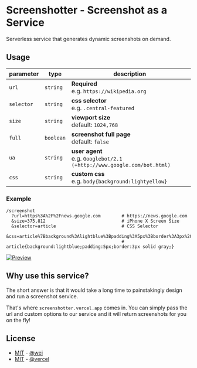 # Screenshotter - Screenshot as a Service

Serverless service that generates dynamic screenshots on demand.


## Usage

| parameter | type | description |
| --------- | ---- | ----------- |
| `url` | `string` | **Required**<br/>e.g. `https://wikipedia.org` |
| `selector` | `string` | **css selector**<br/>e.g. `.central-featured` |
| `size` | `string` | **viewport size**<br/>default: `1024,768` |
| `full` | `boolean` | **screenshot full page**<br/>default: `false` |
| `ua` | `string` | **user agent**<br/>e.g. `Googlebot/2.1 (+http://www.google.com/bot.html)` |
| `css` | `string` | **custom css**<br/>e.g. `body{background:lightyellow}` |

### Example

```
/screenshot
  ?url=https%3A%2F%2Fnews.google.com        # https://news.google.com
  &size=375,812                             # iPhone X Screen Size
  &selector=article                         # CSS Selector
  &css=article%7Bbackground%3Alightblue%3Bpadding%3A5px%3Bborder%3A3px%20solid%20gray%3B%7D
                                            # article{background:lightblue;padding:5px;border:3px solid gray;}
```

[![Preview](https://screenshotter.vercel.app/screenshot?url=https%3A%2F%2Fnews.google.com&size=375,812&selector=article&css=article%7Bbackground%3Alightblue%3Bpadding%3A5px%3Bborder%3A3px%20solid%20gray%3B%7D)](https://screenshotter.vercel.app/screenshot?url=https%3A%2F%2Fnews.google.com&size=375,812&selector=article&css=article%7Bbackground%3Alightblue%3Bpadding%3A5px%3Bborder%3A3px%20solid%20gray%3B%7D)


## Why use this service?

The short answer is that it would take a long time to painstakingly design and run a screenshot service.

That's where `screenshotter.vercel.app` comes in. You can simply pass the url and custom options to our service and it will return screenshots for you on the fly!


## License

- [MIT](https://wei.mit-license.org/) - [@wei](https://github.com/wei)
- [MIT](https://github.com/vercel/og-image/blob/main/LICENSE) - [@vercel](https://github.com/vercel)
